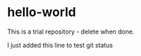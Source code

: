 # hello-world
This is a trial repository - delete when done. 

I just added this line to test git status